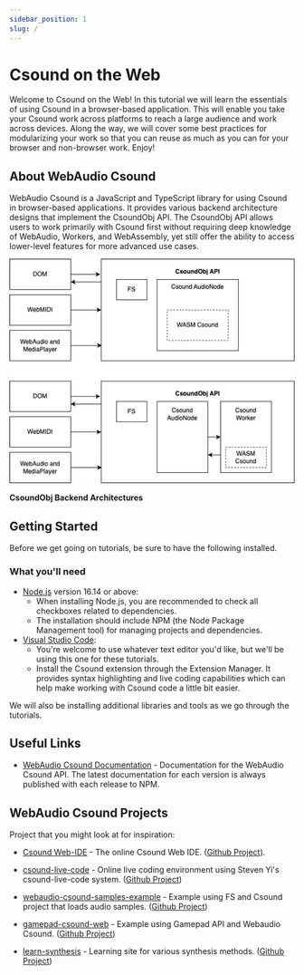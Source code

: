 ```yaml
---
sidebar_position: 1
slug: /
---
```


# Csound on the Web 

Welcome to Csound on the Web! In this tutorial we will learn the essentials of using Csound in a browser-based application. This will enable you take your Csound work across platforms to reach a large audience and work across devices. Along the way, we will cover some best practices for modularizing your work so that you can reuse as much as you can for your browser and non-browser work. Enjoy!

## About WebAudio Csound

WebAudio Csound is a JavaScript and TypeScript library for using Csound in browser-based applications. It provides various backend architecture designs that implement the CsoundObj API. The CsoundObj API allows users to work primarily with Csound first without requiring deep knowledge of WebAudio, Workers, and WebAssembly, yet still offer the ability to access lower-level features for more advanced use cases.

<p align="center" width="100%">
    <img src="/img/WebAudioCsound.drawio.png"></img>
    <p><b>CsoundObj Backend Architectures</b></p>
</p>

## Getting Started

Before we get going on tutorials, be sure to have the following installed. 

### What you'll need

* [Node.js](https://nodejs.org/en/download/) version 16.14 or above:
  * When installing Node.js, you are recommended to check all checkboxes 
  related to dependencies.
  * The installation should include NPM (the Node Package Management tool) for managing projects and dependencies.
* [Visual Studio Code](https://code.visualstudio.com/):
  * You're welcome to use whatever text editor you'd like, but we'll be using this one for these tutorials. 
  * Install the Csound extension through the Extension Manager. It provides syntax highlighting and live coding capabilities which can help make working with Csound code a little bit easier. 

We will also be installing additional libraries and tools as we go through the tutorials. 

## Useful Links

* [WebAudio Csound Documentation](https://www.npmjs.com/package/@csound/browser) - Documentation for the WebAudio Csound API. The latest documentation for each version is always published with each release to NPM. 

## WebAudio Csound Projects

Project that you might look at for inspiration:

* [Csound Web-IDE](https://ide.csound.com) - The online Csound Web IDE. ([Github Project](https://github.com/csound/web-ide)).

* [csound-live-code](https://live.csound.com) - Online live coding environment using Steven Yi's csound-live-code system. ([Github Project](https://github.com/kunstmusik/csound-live-code))

* [webaudio-csound-samples-example](https://kunstmusik.github.io/webaudio-csound-samples-example/) - Example using FS and Csound project that loads audio samples. ([Github Project](https://github.com/kunstmusik/webaudio-csound-samples-example))

* [gamepad-csound-web](https://github.com/kunstmusik/gamepad-csound-web) - Example using Gamepad API and Webaudio Csound. ([Github Project](https://github.com/kunstmusik/gamepad-csound-web))

* [learn-synthesis](https://kunstmusik.github.io/learn-synthesis/) - Learning site for various synthesis methods. ([Github Project](https://github.com/kunstmusik/learn-synthesis))
